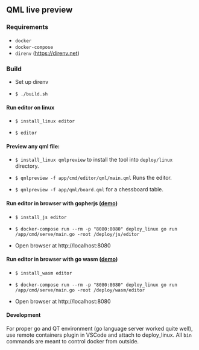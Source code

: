 ## QML live preview

### Requirements

- `docker`
- `docker-compose`
- `direnv` (https://direnv.net)

### Build
* Set up direnv

* `$ ./build.sh`

#### Run editor on linux
* `$ install_linux editor`

* `$ editor`

#### Preview any qml file:
* `$ install_linux qmlpreview` to install the tool into `deploy/linux` directory.

* `$ qmlpreview -f app/cmd/editor/qml/main.qml` Runs the editor.

* `$ qmlpreview -f app/qml/board.qml` for a chessboard table.

#### Run editor in browser with gopherjs ([demo](https://mgnsk.github.io/qmlpreview/js/index.html))

* `$ install_js editor`

* `$ docker-compose run --rm -p "8080:8080" deploy_linux go run /app/cmd/serve/main.go -root /deploy/js/editor`

* Open browser at http://localhost:8080

#### Run editor in browser with go wasm ([demo](https://mgnsk.github.io/qmlpreview/wasm/index.html))

* `$ install_wasm editor`

* `$ docker-compose run --rm -p "8080:8080" deploy_linux go run /app/cmd/serve/main.go -root /deploy/wasm/editor`

* Open browser at http://localhost:8080

#### Development

For proper go and QT environment (go language server worked quite well), use remote containers plugin in VSCode and attach to deploy_linux.
All `bin` commands are meant to control docker from outside.
